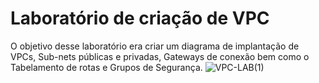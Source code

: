 # Laboratório de criação de VPC

O objetivo desse laboratório era criar um diagrama de implantação de VPCs, Sub-nets públicas e privadas, Gateways de conexão bem como o Tabelamento de rotas e Grupos de Segurança.
![VPC-LAB(1)](https://github.com/gabrielmolinaris/LAB_AWS_VPC/assets/89555446/60aa2092-26ad-4adb-bacf-48f6c2d6db4d)
